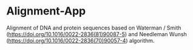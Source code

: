 # Alignment-App
Alignment of DNA and protein sequences based on Waterman / Smith (https://doi.org/10.1016/0022-2836(81)90087-5) and Needleman Wunsh (https://doi.org/10.1016/0022-2836(70)90057-4) algorithm.
